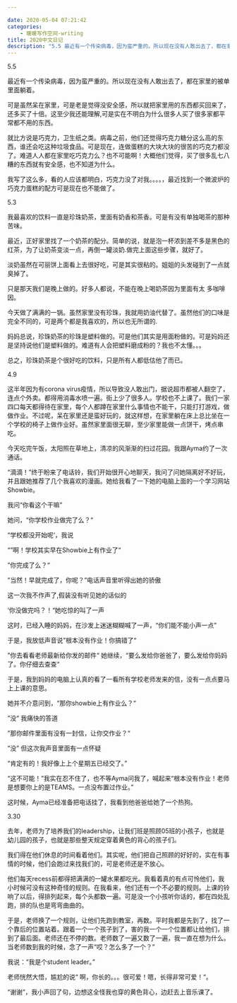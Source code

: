 ```yaml
---

date: 2020-05-04 07:21:42
categories:
    - 暖暖写作空间-writing
title: 2020中文日记
description: "5.5 最近有一个传染病毒，因为蛮严重的。所以现在没有人敢出去了，都在家里的被单里面躺着。 可是虽然呆在家里，可是老是觉得没安全感，所以就把家里用的东西都买回来了，还多买了十倍。这至少我还能理解,可是..."
---
```


5.5

  


最近有一个传染病毒，因为蛮严重的。所以现在没有人敢出去了，都在家里的被单里面躺着。

可是虽然呆在家里，可是老是觉得没安全感，所以就把家里用的东西都买回来了，还多买了十倍。这至少我还能理解,可是实在不明白为什么很多人买了很多家都平常都不用的东西。

就比方说是巧克力，卫生纸之类。病毒之前，他们还觉得巧克力糖分这么高的东西，谁还会吃这种垃圾食品。可是现在，连做蛋糕的大块大块的很苦的巧克力都没了。难道人人都在家里吃巧克力么？也不可能啊！大概他们觉得，买了很多乱七八糟的东西就有安全感，也不知道为什么。 

我写了这么多，看的人应该都明白，巧克力没了对我。。。。，最近找到一个微波炉的巧克力蛋糕的配方可是现在也不能做了。

  
  
  
  


5.3

  
  


我最喜欢的饮料一直是珍珠奶茶，里面有奶香和茶香。可是有没有单独喝茶的那种苦味。

最近，正好家里找了一个奶茶的配分。简单的说，就是泡一杯浓到差不多是黑色的红茶，为了让奶茶变淡一点，再倒一罐淡奶.做完上面这些步骤，就好了。

淡奶虽然在可丽饼上面看上去很好吃，可是其实很粘的。姐姐的头发碰到了一点就臭掉了。

只是那天我们是晚上做的。好多人都说，不能在晚上喝奶茶因为里面有太  多咖啡因。

今天做了满满的一锅。虽然家里没有珍珠，我就用奶油代替了。虽然他们的口味是完全不同的，可是两个都是我喜欢的，所以也无所谓的. 

妈妈总说，珍珠奶茶的珍珠是塑料做的。可是他们其实是用面粉做的。可是妈妈还是坚持说他们是塑料做的。难道有人会把塑料磨成粉的？我也不太懂。。。

总之，珍珠奶茶是个很好吃的饮料，只是所有人都低估他了而已。

  
  
  
  


4.9

  


这半年因为有corona virus疫情，所以导致没人敢出门，据说超市都被人翻空了，连点个外卖。都得用消毒水喷一遍。街上少了很多人。学校也不上课了。我们一家四口每天都得待在家里，每个人都蹲在家里什么事情也不能干，只能打打游戏，做做作业。不过呢，呆在家里还是蛮好玩的，就这样想，在家里躺在床上总比坐在一个学校的椅子上做作业好。虽然家里面很无聊，至少家里能做一点饼干，烤点串吃。

  
  
  


今天吃完午饭，太阳照在草地上，清凉的风渐渐的扫过花园。我跟Ayma约了一次通话。

“滴滴！”终于盼来了电话铃，我们开始很开心地聊天，我问了问她隔离好不好玩，并且跟她推荐了几个我喜欢的漫画。她给我看了一下她的电脑上面的一个学习网站Showbie。

我问“你看这个干嘛”

她问，“你学校作业做完了么？“

“学校都没开始呢‘，我说

“”啊！学校其实早在Showbie上有作业了“

”你完成了么？“

”当然！早就完成了，你呢？”电话声音里听得出她的骄傲

这一次我不作声了,假装没有听见她的话似的

‘你没做完吗？！“她吃惊的叫了一声

这时，已经入睡的妈妈，在沙发上迷迷糊糊喊了一声，“你们能不能小声一点”

于是，我放低声音说”根本没有作业！你搞错了“

”你去看看老师最新给你发的邮件“ 她继续，“要么发给你爸爸了，要么发给你妈妈了。你仔细去查查“

于是，我到妈妈的电脑上认真的看了一看所有学校老师发来的信，没有一点点要马上上课的意思。

她并不介意问到，“那你showbie上有作业么？“

”没“ 我痛快的答道

”那你邮件里面有没有一封信，让你交作业？“

”没” 但这次我声音里面有一点怀疑

“肯定有的！我好像上上个星期五已经交了。”

“这不可能！”我实在忍不住了，也不等Ayma问我了，喊起来“根本没有作业！老师是想要你上的是TEAMS。一点没布置过作业。”

这时候，Ayma已经准备把电话挂了，我看到他爸爸给她了一个热狗。

  
  


3.30

  


去年，老师为了培养我们的leadership，让我们班是照顾05班的小孩子，也就是幼儿园的孩子，也就是那些整天规定穿着黄色的背心的孩子们。

  


我们得在他们休息的时间看着他们。其实呢，他们把自己照顾的好好的，实在有事情的时候，他们会跑过来找我们的，可是老师还是不放心。

  


他们每天recess前都得把满满的一罐水果都吃光。我看着真的有点可怜他们，我小时候可没有这种奇怪的规则。在我看来，他们还有一个不必要的规则。上课的铃响了以后，得排列起来，每个头都数一遍。可是没一个小孩听你话的，都在四处乱跑，排的队也是弯弯曲曲的。

  


于是，老师换了一个规则，让他们先跑到教室，再数。平时我都是先到了，找了一个靠后的位置站着。跟着一个一个孩子到了，害的我一个一个位置都让给他们，排到了最后面。老师还在不停的数。老师数了一遍又数了一遍，我一直在想为什么。当老师数到我的时候，念了一声“哎？怎么多了一个？”

我说：“我是个student leader。”

老师恍然大悟，尴尬的说“ 啊，你长的。。。很可爱！嗯，长得非常可爱！“。

“谢谢”，我小声回了句，边想这全怪我也穿的黄色背心，边赶去上音乐课了。